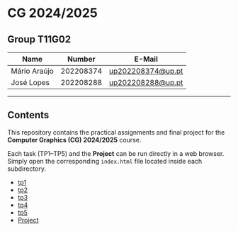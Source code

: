 # CG 2024/2025

## Group T11G02
| Name             | Number    | E-Mail             |
| ---------------- | --------- | ------------------ |
| Mário Araújo     | 202208374 | up202208374@up.pt  |
| José Lopes       | 202208288 | up202208288@up.pt  |

----

## Contents
This repository contains the practical assignments and final project for the **Computer Graphics (CG) 2024/2025** course.  

Each task (TP1–TP5) and the **Project** can be run directly in a web browser.  
Simply open the corresponding `index.html` file located inside each subdirectory.  

  - [tp1](tp1/README.md)
  - [tp2](tp2/README.md)
  - [tp3](tp3/README.md)
  - [tp4](tp4/README.md)
  - [tp5](tp5/README.md)
  - [Project](project/README.md)
